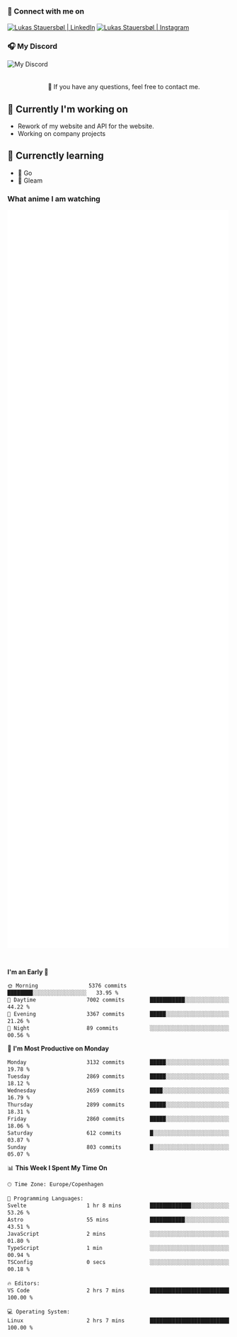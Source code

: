 ### 🔗 Connect with me on
<a href="https://www.instagram.com/lukas_stauersbol" target="_blank"><img align="center" src="https://raw.githubusercontent.com/stauersbol/stauersbol/main/images/instagram.svg" alt="Lukas Stauersbøl | LinkedIn" width="30px"/></a>
<a href="https://www.linkedin.com/in/lukas-stauersbol/" target="_blank"><img align="center" src="https://raw.githubusercontent.com/stauersbol/stauersbol/main/images/linkedin.svg" alt="Lukas Stauersbøl | Instagram" width="30px"/></a>

<p align="center">
 <h3>🎧 My Discord</h3>
 <img align="left" height="55px" src="https://discord.c99.nl/widget/theme-2/147806323323568128.png" alt="My Discord" />
</p>

<br/>
<br/>
<br/>
💬 If you have any questions, feel free to contact me.

## 🔭 Currently I'm working on
- Rework of my website and API for the website.
- Working on company projects
 
## 🌱 Currenctly learning
- 💙 Go
- 💜 Gleam

### What anime I am watching
<a href="https://anilist.co/user/slashiy/" align="center"><img align="center" width="500px" src="metrics.plugin.personal.anilist.svg" /></a>

<br/>

<!--START_SECTION:waka-->
**I'm an Early 🐤** 

```text
🌞 Morning                5376 commits        ████████░░░░░░░░░░░░░░░░░   33.95 % 
🌆 Daytime                7002 commits        ███████████░░░░░░░░░░░░░░   44.22 % 
🌃 Evening                3367 commits        █████░░░░░░░░░░░░░░░░░░░░   21.26 % 
🌙 Night                  89 commits          ░░░░░░░░░░░░░░░░░░░░░░░░░   00.56 % 
```
📅 **I'm Most Productive on Monday** 

```text
Monday                   3132 commits        █████░░░░░░░░░░░░░░░░░░░░   19.78 % 
Tuesday                  2869 commits        █████░░░░░░░░░░░░░░░░░░░░   18.12 % 
Wednesday                2659 commits        ████░░░░░░░░░░░░░░░░░░░░░   16.79 % 
Thursday                 2899 commits        █████░░░░░░░░░░░░░░░░░░░░   18.31 % 
Friday                   2860 commits        █████░░░░░░░░░░░░░░░░░░░░   18.06 % 
Saturday                 612 commits         █░░░░░░░░░░░░░░░░░░░░░░░░   03.87 % 
Sunday                   803 commits         █░░░░░░░░░░░░░░░░░░░░░░░░   05.07 % 
```


📊 **This Week I Spent My Time On** 

```text
🕑︎ Time Zone: Europe/Copenhagen

💬 Programming Languages: 
Svelte                   1 hr 8 mins         █████████████░░░░░░░░░░░░   53.26 % 
Astro                    55 mins             ███████████░░░░░░░░░░░░░░   43.51 % 
JavaScript               2 mins              ░░░░░░░░░░░░░░░░░░░░░░░░░   01.80 % 
TypeScript               1 min               ░░░░░░░░░░░░░░░░░░░░░░░░░   00.94 % 
TSConfig                 0 secs              ░░░░░░░░░░░░░░░░░░░░░░░░░   00.18 % 

🔥 Editors: 
VS Code                  2 hrs 7 mins        █████████████████████████   100.00 % 

💻 Operating System: 
Linux                    2 hrs 7 mins        █████████████████████████   100.00 % 
```


<!--END_SECTION:waka-->
